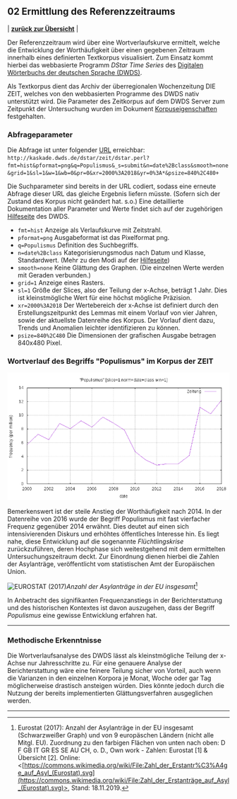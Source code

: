 ## 02 Ermittlung des Referenzzeitraums

| [**zurück zur Übersicht**](../README.md) |

Der Referenzzeitraum wird über eine Wortverlaufskurve ermittelt, welche die Entwicklung der Worthäufigkeit über einen gegebenen Zeitraum innerhalb eines definierten Textkorpus visualisiert. Zum Einsatz kommt hierbei das webbasierte Programm *DStar Time Series* des [Digitalen Wörterbuchs der deutschen Sprache (DWDS)](https://www.dwds.de/).

Als Textkorpus dient das Archiv der überregionalen Wochenzeitung DIE ZEIT, welches von den webbasierten Programme des DWDS nativ unterstützt wird. Die Parameter des Zeitkorpus auf dem DWDS Server zum Zeitpunkt der Untersuchung wurden im Dokument [Korpuseigenschaften](./Korpuseigenschaften.md) festgehalten.

### Abfrageparameter

Die Abfrage ist unter folgender [URL](https://kaskade.dwds.de/dstar/zeit/dstar.perl?fmt=hist&pformat=png&q=Populismus&_s=submit&n=date%2Bclass&smooth=none&grid=1&sl=1&w=1&wb=0&pr=0&xr=2000%3A2018&yr=0%3A*&psize=840%2C480+) erreichbar:
`http://kaskade.dwds.de/dstar/zeit/dstar.perl?fmt=hist&pformat=png&q=Populismus&_s=submit&n=date%2Bclass&smooth=none&grid=1&sl=1&w=1&wb=0&pr=0&xr=2000%3A2018&yr=0%3A*&psize=840%2C480+`

Die Suchparameter sind bereits in der URL codiert, sodass eine erneute Abfrage dieser URL das gleiche Ergebnis liefern müsste. (Sofern sich der Zustand des Korpus nicht geändert hat. s.o.) Eine detaillierte Dokumentation aller Parameter und Werte findet sich auf der zugehörigen [Hilfeseite](https://kaskade.dwds.de/dstar/zeit/help-hist.perl) des DWDS.

- `fmt=hist` Anzeige als Verlaufskurve mit Zeitstrahl.
- `pformat=png` Ausgabeformat ist das Pixelformat png.
- `q=Populismus` Definition des Suchbegriffs.
- `n=date%2Bclass` Kategorisierungsmodus nach Datum und Klasse, Standardwert. (Mehr zu den Modi auf der [Hilfeseite](https://kaskade.dwds.de/dstar/zeit/help-hist.perl#details-norm)) 
- `smooth=none` Keine Glättung des Graphen. (Die einzelnen Werte werden mit Geraden verbunden.)
- `grid=1` Anzeige eines Rasters.
- `sl=1` Größe der Slices, also der Teilung der x-Achse, beträgt 1 Jahr. Dies ist kleinstmögliche Wert für eine höchst mögliche Präzision.
- `xr=2000%3A2018` Der Wertebereich der x-Achse ist definiert durch den Erstellungszeitpunkt des Lemmas mit einem Vorlauf von vier Jahren, sowie der aktuellste Datenreihe des Korpus. Der Vorlauf dient dazu, Trends und Anomalien leichter identifizieren zu können.
- `psize=840%2C480` Die Dimensionen der grafischen Ausgabe betragen 840x480 Pixel.

### Wortverlauf des Begriffs "Populismus" im Korpus der ZEIT

![Wortverlauf des Begriffs "Populismus" im Korpus DIE ZEIT](./Wortverlauf_Populismus_ZEIT.png)

Bemerkenswert ist der steile Anstieg der Worthäufigkeit nach 2014. In der Datenreihe von 2016 wurde der Begriff Populismus mit fast vierfacher Frequenz gegenüber 2014 erwähnt. Dies deutet auf einen sich intensivierenden Diskurs und erhöhtes öffentliches Interesse hin. Es liegt nahe, diese Entwicklung auf die sogenannte *Flüchtlingskrise* zurückzuführen, deren Hochphase sich weitestgehend mit dem ermittelten Untersuchungszeitraum deckt. Zur Einordnung dienen hierbei die Zahlen der Asylanträge, veröffentlicht vom statistischen Amt der Europäischen Union.

![EUROSTAT (2017)](./1024px-Zahl_der_Erstanträge_auf_Asyl_(Eurostat).svg.png)*Anzahl der Asylanträge in der EU insgesamt*[^1] 

In Anbetracht des signifikanten Frequenzanstiegs in der Berichterstattung und des historischen Kontextes ist davon auszugehen, dass der Begriff *Populismus* eine gewisse Entwicklung erfahren hat.

[^1]: Eurostat (2017): Anzahl der Asylanträge in der EU insgesamt (Schwarzweißer Graph) und von 9 europäschen Ländern (nicht alle Mitgl. EU). Zuordnung zu den farbigen Flächen von unten nach oben: D F GB IT GR ES SE AU CH, o. D., Own work - Zahlen: Eurostat [1] & Übersicht [2]. Online: <[https://commons.wikimedia.org/wiki/File:Zahl_der_Erstantr%C3%A4ge_auf_Asyl_(Eurostat).svg](https://commons.wikimedia.org/wiki/File:Zahl_der_Erstanträge_auf_Asyl_(Eurostat).svg)>, Stand: 18.11.2019.  

---

### Methodische Erkenntnisse

Die Wortverlaufsanalyse des DWDS lässt als kleinstmögliche Teilung der x-Achse nur Jahresschritte zu. Für eine genauere Analyse der Berichterstattung wäre eine feinere Teilung sicher von Vorteil, auch wenn die Varianzen in den einzelnen Korpora je Monat, Woche oder gar Tag möglicherweise drastisch ansteigen würden. Dies könnte jedoch durch die Nutzung der bereits implementierten Glättungsverfahren ausgeglichen werden.

---